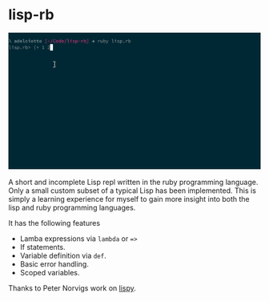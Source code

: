 # lisp-rb

![preview](preview.gif)

A short and incomplete Lisp repl written in the ruby programming
language. Only a small custom subset of a typical Lisp has been implemented.
This is simply a learning experience for myself to gain more insight into both
the lisp and ruby programming languages.

It has the following features

* Lamba expressions via `lambda` or `=>`
* If statements.
* Variable definition via `def`.
* Basic error handling.
* Scoped variables.

Thanks to Peter Norvigs work on [lispy](http://norvig.com/lispy.html).
